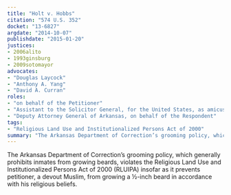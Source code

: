 ```yaml
---
title: "Holt v. Hobbs"
citation: "574 U.S. 352"
docket: "13-6827"
argdate: "2014-10-07"
publishdate: "2015-01-20"
justices:
- 2006alito
- 1993ginsburg
- 2009sotomayor
advocates:
- "Douglas Laycock"
- "Anthony A. Yang"
- "David A. Curran"
roles:
- "on behalf of the Petitioner"
- "Assistant to the Solicitor General, for the United States, as amicus curiae, supporting the Petitioner"
- "Deputy Attorney General of Arkansas, on behalf of the Respondent"
tags:
- "Religious Land Use and Institutionalized Persons Act of 2000"
summary: "The Arkansas Department of Correction’s grooming policy, which generally prohibits inmates from growing beards, violates the Religious Land Use and Institutionalized Persons Act of 2000 (RLUIPA) insofar as it prevents petitioner, a devout Muslim, from growing a ½-inch beard in accordance with his religious beliefs."
---
```

The Arkansas Department of Correction’s grooming policy, which generally prohibits inmates from growing beards, violates the Religious Land Use and Institutionalized Persons Act of 2000 (RLUIPA) insofar as it prevents petitioner, a devout Muslim, from growing a ½-inch beard in accordance with his religious beliefs.